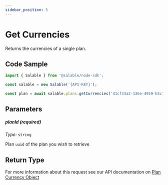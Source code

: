 ```yaml
---
sidebar_position: 5
---
```


# Get Currencies

Returns the currencies of a single plan.

## Code Sample

```typescript
import { Salable } from '@salable/node-sdk';

const salable = new Salable('{API-KEY}');

const plan = await salable.plans.getCurrencies('41cf33a2-136e-4959-b5c7-73889ab94eff');
```

## Parameters

##### planId (_required_)

_Type:_ `string`

Plan `uuid` of the plan you wish to retrieve

## Return Type

For more information about this request see our API documentation on [Plan Currency Object](https://docs.salable.app/api#tag/Plans/operation/getPlanCurrencies)
